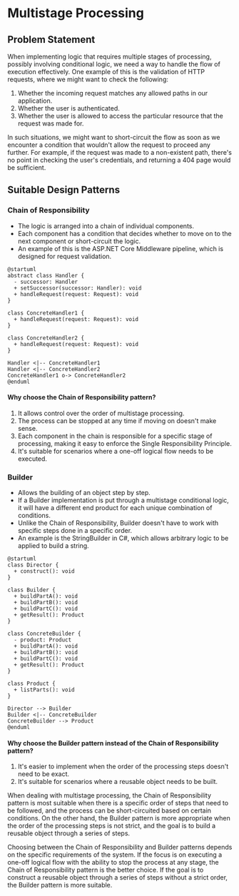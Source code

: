 # Multistage Processing

## Problem Statement

When implementing logic that requires multiple stages of processing, possibly involving conditional logic, we need a way to handle the flow of execution effectively. One example of this is the validation of HTTP requests, where we might want to check the following:

1. Whether the incoming request matches any allowed paths in our application.
2. Whether the user is authenticated.
3. Whether the user is allowed to access the particular resource that the request was made for.

In such situations, we might want to short-circuit the flow as soon as we encounter a condition that wouldn't allow the request to proceed any further. For example, if the request was made to a non-existent path, there's no point in checking the user's credentials, and returning a 404 page would be sufficient.

## Suitable Design Patterns

### Chain of Responsibility

- The logic is arranged into a chain of individual components.
- Each component has a condition that decides whether to move on to the next component or short-circuit the logic.
- An example of this is the ASP.NET Core Middleware pipeline, which is designed for request validation.

```plantuml
@startuml
abstract class Handler {
  - successor: Handler
  + setSuccessor(successor: Handler): void
  + handleRequest(request: Request): void
}

class ConcreteHandler1 {
  + handleRequest(request: Request): void
}

class ConcreteHandler2 {
  + handleRequest(request: Request): void
}

Handler <|-- ConcreteHandler1
Handler <|-- ConcreteHandler2
ConcreteHandler1 o-> ConcreteHandler2
@enduml
```

#### Why choose the Chain of Responsibility pattern?

1. It allows control over the order of multistage processing.
2. The process can be stopped at any time if moving on doesn't make sense.
3. Each component in the chain is responsible for a specific stage of processing, making it easy to enforce the Single Responsibility Principle.
4. It's suitable for scenarios where a one-off logical flow needs to be executed.

### Builder

- Allows the building of an object step by step.
- If a Builder implementation is put through a multistage conditional logic, it will have a different end product for each unique combination of conditions.
- Unlike the Chain of Responsibility, Builder doesn't have to work with specific steps done in a specific order.
- An example is the StringBuilder in C#, which allows arbitrary logic to be applied to build a string.

```plantuml
@startuml
class Director {
  + construct(): void
}

class Builder {
  + buildPartA(): void
  + buildPartB(): void
  + buildPartC(): void
  + getResult(): Product
}

class ConcreteBuilder {
  - product: Product
  + buildPartA(): void
  + buildPartB(): void
  + buildPartC(): void
  + getResult(): Product
}

class Product {
  + listParts(): void
}

Director --> Builder
Builder <|-- ConcreteBuilder
ConcreteBuilder --> Product
@enduml
```

#### Why choose the Builder pattern instead of the Chain of Responsibility pattern?

1. It's easier to implement when the order of the processing steps doesn't need to be exact.
2. It's suitable for scenarios where a reusable object needs to be built.

When dealing with multistage processing, the Chain of Responsibility pattern is most suitable when there is a specific order of steps that need to be followed, and the process can be short-circuited based on certain conditions. On the other hand, the Builder pattern is more appropriate when the order of the processing steps is not strict, and the goal is to build a reusable object through a series of steps.

Choosing between the Chain of Responsibility and Builder patterns depends on the specific requirements of the system. If the focus is on executing a one-off logical flow with the ability to stop the process at any stage, the Chain of Responsibility pattern is the better choice. If the goal is to construct a reusable object through a series of steps without a strict order, the Builder pattern is more suitable.
